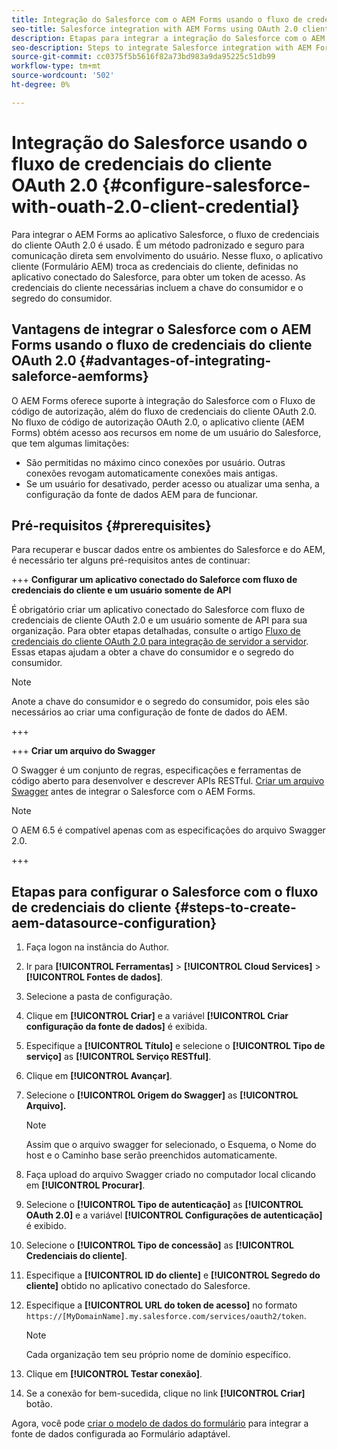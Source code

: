 ```yaml
---
title: Integração do Salesforce com o AEM Forms usando o fluxo de credenciais do cliente OAuth 2.0
seo-title: Salesforce integration with AEM Forms using OAuth 2.0 client credentials flow
description: Etapas para integrar a integração do Salesforce com o AEM Forms usando o fluxo de credenciais do cliente OAuth 2.0
seo-description: Steps to integrate Salesforce integration with AEM Forms using OAuth 2.0 client credentials flow
source-git-commit: cc0375f5b5616f82a73bd983a9da95225c51db99
workflow-type: tm+mt
source-wordcount: '502'
ht-degree: 0%

---
```



# Integração do Salesforce usando o fluxo de credenciais do cliente OAuth 2.0  {#configure-salesforce-with-ouath-2.0-client-credential}

Para integrar o AEM Forms ao aplicativo Salesforce, o fluxo de credenciais do cliente OAuth 2.0 é usado. É um método padronizado e seguro para comunicação direta sem envolvimento do usuário. Nesse fluxo, o aplicativo cliente (Formulário AEM) troca as credenciais do cliente, definidas no aplicativo conectado do Salesforce, para obter um token de acesso. As credenciais do cliente necessárias incluem a chave do consumidor e o segredo do consumidor.

## Vantagens de integrar o Salesforce com o AEM Forms usando o fluxo de credenciais do cliente OAuth 2.0 {#advantages-of-integrating-saleforce-aemforms}

O AEM Forms oferece suporte à integração do Salesforce com o Fluxo de código de autorização, além do fluxo de credenciais do cliente OAuth 2.0. No fluxo de código de autorização OAuth 2.0, o aplicativo cliente (AEM Forms) obtém acesso aos recursos em nome de um usuário do Salesforce, que tem algumas limitações:

* São permitidas no máximo cinco conexões por usuário. Outras conexões revogam automaticamente conexões mais antigas.
* Se um usuário for desativado, perder acesso ou atualizar uma senha, a configuração da fonte de dados AEM para de funcionar.

## Pré-requisitos {#prerequisites}

Para recuperar e buscar dados entre os ambientes do Salesforce e do AEM, é necessário ter alguns pré-requisitos antes de continuar:

+++ **Configurar um aplicativo conectado do Saleforce com fluxo de credenciais do cliente e um usuário somente de API**

É obrigatório criar um aplicativo conectado do Salesforce com fluxo de credenciais de cliente OAuth 2.0 e um usuário somente de API para sua organização. Para obter etapas detalhadas, consulte o artigo [Fluxo de credenciais do cliente OAuth 2.0 para integração de servidor a servidor](https://help.salesforce.com/s/articleView?id=sf.connected_app_client_credentials_setup.htm&amp;type=5). Essas etapas ajudam a obter a chave do consumidor e o segredo do consumidor.

>[!NOTE]
>
> Anote a chave do consumidor e o segredo do consumidor, pois eles são necessários ao criar uma configuração de fonte de dados do AEM.

+++

+++ **Criar um arquivo do Swagger**

O Swagger é um conjunto de regras, especificações e ferramentas de código aberto para desenvolver e descrever APIs RESTful. [Criar um arquivo Swagger](https://experienceleague.adobe.com/docs/experience-manager-learn/cloud-service/forms/integrate-with-salesforce/describe-rest-api.html) antes de integrar o Salesforce com o AEM Forms.

>[!NOTE]
>
> O AEM 6.5 é compatível apenas com as especificações do arquivo Swagger 2.0.

+++

## Etapas para configurar o Salesforce com o fluxo de credenciais do cliente {#steps-to-create-aem-datasource-configuration}

1. Faça logon na instância do Author.
1. Ir para **[!UICONTROL Ferramentas]** > **[!UICONTROL Cloud Services]** > **[!UICONTROL Fontes de dados]**.
1. Selecione a pasta de configuração.
1. Clique em **[!UICONTROL Criar]** e a variável **[!UICONTROL Criar configuração da fonte de dados]** é exibida.
1. Especifique a **[!UICONTROL Título]** e selecione o **[!UICONTROL Tipo de serviço]** as **[!UICONTROL Serviço RESTful]**.
1. Clique em **[!UICONTROL Avançar]**.
1. Selecione o **[!UICONTROL Origem do Swagger]** as **[!UICONTROL Arquivo].**
   >[!NOTE]
   >
   > Assim que o arquivo swagger for selecionado, o Esquema, o Nome do host e o Caminho base serão preenchidos automaticamente.

1. Faça upload do arquivo Swagger criado no computador local clicando em **[!UICONTROL Procurar]**.
1. Selecione o **[!UICONTROL Tipo de autenticação]** as **[!UICONTROL OAuth 2.0]** e a variável **[!UICONTROL Configurações de autenticação]** é exibido.
1. Selecione o **[!UICONTROL Tipo de concessão]** as **[!UICONTROL Credenciais do cliente]**.
1. Especifique a **[!UICONTROL ID do cliente]** e **[!UICONTROL Segredo do cliente]** obtido no aplicativo conectado do Salesforce.
1. Especifique a **[!UICONTROL URL do token de acesso]** no formato
   `https://[MyDomainName].my.salesforce.com/services/oauth2/token`.

   >[!NOTE]
   >
   > Cada organização tem seu próprio nome de domínio específico.

1. Clique em **[!UICONTROL Testar conexão]**.
1. Se a conexão for bem-sucedida, clique no link **[!UICONTROL Criar]** botão.

Agora, você pode [criar o modelo de dados do formulário](https://experienceleague.adobe.com/docs/experience-manager-65/forms/form-data-model/create-form-data-models.html?lang=en) para integrar a fonte de dados configurada ao Formulário adaptável.



